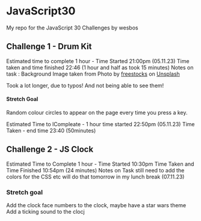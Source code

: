 # JavaScript30

My repo for the JavaScript 30 Challenges by wesbos

## Challenge 1 - Drum Kit

Estimated time to complete 1 hour - Time Started 21:00pm (05.11.23)
Time taken and time finished 22:46 (1 hour and half as took 15 minutes)
Notes on task : Background Image taken from Photo by <a href="https://unsplash.com/@freestocks?utm_content=creditCopyText&utm_medium=referral&utm_source=unsplash">freestocks</a> on <a href="https://unsplash.com/photos/grayscale-photo-of-drumsticks-on-electric-drum-kit-gv1T8bOoAUs?utm_content=creditCopyText&utm_medium=referral&utm_source=unsplash">Unsplash</a>

Took a lot longer, due to typos! And not being able to see them!

#### Stretch Goal

Random colour circles to appear on the page every time you press a key.

Estimated Time to lCompleate - 1 hour time started 22:50pm (05.11.23)
Time Taken - end time 23:40 (50minutes)

## Challenge 2 - JS Clock

Estimated Time to Complete 1 hour - Time Started 10:30pm
Time Taken and Time Finished 10:54pm (24 minutes)
Notes on Task still need to add the colors for the CSS etc will do that tomorrow in my lunch break (07.11.23)

### Stretch goal

Add the clock face numbers to the clock, maybe have a star wars theme
Add a ticking sound to the clocj
